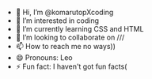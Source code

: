 - 👋 Hi, I’m @komarutopXcoding
- 👀 I’m interested in coding
- 🌱 I’m currently learning CSS and HTML
- 💞️ I’m looking to collaborate on ///
- 📫 How to reach me no ways))
- 😄 Pronouns: Leo
- ⚡ Fun fact: I haven't got fun facts(

<!---
komarutopXcoding/komarutopXcoding is a ✨ special ✨ repository because its `README.md` (this file) appears on your GitHub profile.
You can click the Preview link to take a look at your changes.
--->
